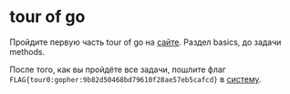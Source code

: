 # tour of go

Пройдите первую часть tour of go на [сайте](https://tour.golang.org/welcome/1). Раздел basics, до задачи methods.

После того, как вы пройдёте все задачи, пошлите флаг `FLAG{tour0:gopher:9b82d50468bd79610f28ae57eb5cafcd}` в [систему](https://go.manytask.org/submit).
